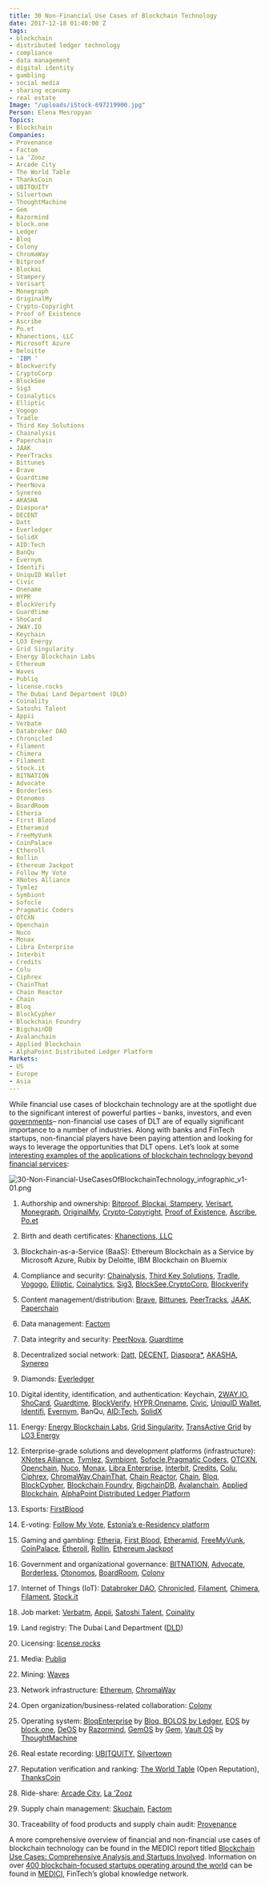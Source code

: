 ```yaml
---
title: 30 Non-Financial Use Cases of Blockchain Technology
date: 2017-12-18 01:40:00 Z
tags:
- blockchain
- distributed ledger technology
- compliance
- data management
- digital identity
- gambling
- social media
- sharing economy
- real estate
Image: "/uploads/iStock-697219900.jpg"
Person: Elena Mesropyan
Topics:
- Blockchain
Companies:
- Provenance
- Factom
- La ‘Zooz
- Arcade City
- The World Table
- ThanksCoin
- UBITQUITY
- Silvertown
- ThoughtMachine
- Gem
- Razormind
- block.one
- Ledger
- Bloq
- Colony
- ChromaWay
- Bitproof
- Blockai
- Stampery
- Verisart
- Monegraph
- OriginalMy
- Crypto-Copyright
- Proof of Existence
- Ascribe
- Po.et
- Khanections, LLC
- Microsoft Azure
- Deloitte
- 'IBM '
- Blockverify
- CryptoCorp
- BlockSee
- Sig3
- Coinalytics
- Elliptic
- Vogogo
- Tradle
- Third Key Solutions
- Chainalysis
- Paperchain
- JAAK
- PeerTracks
- Bittunes
- Brave
- Guardtime
- PeerNova
- Synereo
- AKASHA
- Diaspora*
- DECENT
- Datt
- Everledger
- SolidX
- AID:Tech
- BanQu
- Evernym
- Identifi
- UniquID Wallet
- Civic
- Onename
- HYPR
- BlockVerify
- Guardtime
- ShoCard
- 2WAY.IO
- Keychain
- LO3 Energy
- Grid Singularity
- Energy Blockchain Labs
- Ethereum
- Waves
- Publiq
- license.rocks
- The Dubai Land Department (DLD)
- Coinality
- Satoshi Talent
- Appii
- Verbatm
- Databroker DAO
- Chronicled
- Filament
- Chimera
- Filament
- Stock.it
- BITNATION
- Advocate
- Borderless
- Otonomos
- BoardRoom
- Etheria
- First Blood
- Etheramid
- FreeMyVunk
- CoinPalace
- Etheroll
- Rollin
- Ethereum Jackpot
- Follow My Vote
- XNotes Alliance
- Tymlez
- Symbiont
- Sofocle
- Pragmatic Coders
- OTCXN
- Openchain
- Nuco
- Monax
- Libra Enterprise
- Interbit
- Credits
- Colu
- Ciphrex
- ChainThat
- Chain Reactor
- Chain
- Bloq
- BlockCypher
- Blockchain Foundry
- BigchainDB
- Avalanchain
- Applied Blockchain
- AlphaPoint Distributed Ledger Platform
Markets:
- US
- Europe
- Asia
---
```


While financial use cases of blockchain technology are at the spotlight due to the significant interest of powerful parties – banks, investors, and even [governments](https://letstalkpayments.com/government-blockchain-relationships-2017/)– non-financial use cases of DLT are of equally significant importance to a number of industries. Along with banks and FinTech startups, non-financial players have been paying attention and looking for ways to leverage the opportunities that DLT opens. Let’s look at some [interesting examples of the applications of blockchain technology beyond financial services](https://letstalkpayments.com/21-areas-of-blockchain-application-beyond-financial-services/):

![30-Non-Financial-UseCasesOfBlockchainTechnology_infographic_v1-01.png](/uploads/30-Non-Financial-UseCasesOfBlockchainTechnology_infographic_v1-01.png)

 1. Authorship and ownership: [Bitproof](https://bitproof.io/),[ Blockai](https://blockai.com/),[ Stampery](https://stampery.com/), [Verisart](http://www.verisart.com/), [Monegraph](https://medici.letstalkpayments.com/companies/monegraph), [OriginalMy](https://medici.letstalkpayments.com/companies/orginalmy), [Crypto-Copyright](https://medici.letstalkpayments.com/companies/crypto-copyright), [Proof of Existence](https://proofofexistence.com/), [Ascribe](https://medici.letstalkpayments.com/companies/ascribe), [Po.et](https://po.et/)

 2. Birth and death certificates: [Khanections, LLC](https://www.khanections.com/khanections-llc-creates-blockchain-based-smart-birth-and-death-certificate-registration-system-and-launches-khanections-blockchain-solutions/)

 3. Blockchain-as-a-Service (BaaS): Ethereum Blockchain as a Service by Microsoft Azure, Rubix by Deloitte, IBM Blockchain on Bluemix

 4. Compliance and security: [Chainalysis](https://medici.letstalkpayments.com/companies/chainalysis), [Third Key Solutions](https://medici.letstalkpayments.com/companies/third-key-solutions), [Tradle](https://medici.letstalkpayments.com/companies/tradle), [Vogogo](https://medici.letstalkpayments.com/companies/vogogo), [Elliptic](https://medici.letstalkpayments.com/companies/elliptic), [Coinalytics](https://medici.letstalkpayments.com/companies/coinalytics), [Sig3](https://medici.letstalkpayments.com/companies/sig3), [BlockSee](https://medici.letstalkpayments.com/companies/blockseer),[CryptoCorp](https://medici.letstalkpayments.com/companies/cryptocorp), [Blockverify](https://medici.letstalkpayments.com/companies/blockverify)

 5. Content management/distribution: [Brave](https://letstalkpayments.com/brave-software-raises-35m-dollar-funding/), [Bittunes](https://medici.letstalkpayments.com/companies/bittunes), [PeerTracks](https://medici.letstalkpayments.com/companies/peertracks), [JAAK](https://medici.letstalkpayments.com/companies/jaak), [Paperchain](https://medici.letstalkpayments.com/companies/paperchain)

 6. Data management: [Factom](https://medici.letstalkpayments.com/companies/factom)

 7. Data integrity and security: [PeerNova](http://peernova.com/), [Guardtime](http://guardtime.com/)

 8. Decentralized social network: [Datt](http://datt.co/), [DECENT](http://decent.ch/), [Diaspora\*](https://joindiaspora.com/), [AKASHA](http://akasha.world/), [Synereo](https://www.synereo.com/)

 9. Diamonds: [Everledger](https://medici.letstalkpayments.com/companies/everledger)

10. Digital identity, identification, and authentication: Keychain, [2WAY.IO](http://2way.io/), [ShoCard](https://shocard.com/), [Guardtime](https://guardtime.com/cybersecurity-platform), [BlockVerify](http://www.blockverify.io/), [HYPR](https://www.hypr.com/biometric-bitcoin-blockchain/),[Onename](https://onename.com/about), [Civic](https://medici.letstalkpayments.com/companies/civic), [UniquID Wallet](https://medici.letstalkpayments.com/companies/uniquid), [Identifi](https://medici.letstalkpayments.com/companies/identifi), [Evernym](https://medici.letstalkpayments.com/companies/evernym), BanQu, [AID:Tech](https://aid.technology/), [SolidX](https://sldx.com/)

11. Energy: [Energy Blockchain Labs](https://medici.letstalkpayments.com/companies/energy-blockchain-labs), [Grid Singularity](https://medici.letstalkpayments.com/companies/grid-singularity), [TransActive Grid](https://medici.letstalkpayments.com/companies/transactive-grid) by [LO3 Energy](http://lo3energy.com/)

12. Enterprise-grade solutions and development platforms (infrastructure): [XNotes Alliance](https://www.xnotes.com/), [Tymlez](http://www.tymlez.com/), [Symbiont](https://symbiont.io/), [Sofocle](https://www.sofocle.com/),[Pragmatic Coders](http://pragmaticcoders.com/services/blockchain-software-development/), [OTCXN](http://www.otcxn.com/), [Openchain](https://www.openchain.org/), [Nuco](https://nuco.io/product.html), [Monax](https://monax.io/), [Libra Enterprise](http://www.libra.tech/libra-enterprise/), [Interbit](http://btl.co/interbit/), [Credits](http://credits.vision/index.html), [Colu](http://colu.co/), [Ciphrex](http://ciphrex.com/), [ChromaWay](http://chromaway.com/),[ChainThat](http://www.chainthat.com/), [Chain Reactor](http://www.chainreactor.com/home.html), [Chain](https://chain.com/), [Bloq](http://www.bloq.com/), [BlockCypher](https://www.blockcypher.com/), [Blockchain Foundry](http://www.blockchainfoundry.com/), [BigchainDB](https://www.bigchaindb.com/), [Avalanchain](http://www.avalanchain.com/), [Applied Blockchain](http://appliedblockchain.com/), [AlphaPoint Distributed Ledger Platform](https://www.alphapoint.com/adlp.html)

13. Esports: [FirstBlood](https://firstblood.io/#/home)

14. E-voting: [Follow My Vote](https://medici.letstalkpayments.com/companies/follow-my-vote), [Estonia’s e-Residency platform](https://letstalkpayments.com/nasdaq-is-taking-blockchain-from-the-lab-to-estonia/)

15. Gaming and gambling: [Etheria](https://medici.letstalkpayments.com/companies/Etheria), [First Blood](https://medici.letstalkpayments.com/companies/first-blood), [Etheramid](https://medici.letstalkpayments.com/companies/etheramid), [FreeMyVunk](https://medici.letstalkpayments.com/companies/freemyvunk), [CoinPalace](https://coinpalace.io/en/gamelist/top-games), [Etheroll](http://etheroll.com/), [Rollin](https://www.rollin.io/), [Ethereum Jackpot](http://ethjackpot.com/)

16. Government and organizational governance: [BITNATION](https://medici.letstalkpayments.com/companies/bitnation), [Advocate](https://medici.letstalkpayments.com/companies/advocate), [Borderless](https://medici.letstalkpayments.com/companies/borderless-tech), [Otonomos](https://medici.letstalkpayments.com/companies/otonomos), [BoardRoom](https://medici.letstalkpayments.com/companies/boardroom), [Colony](https://medici.letstalkpayments.com/companies/colony)

17. Internet of Things (IoT): [Databroker DAO](https://databrokerdao.com/), [Chronicled](https://medici.letstalkpayments.com/companies/cronicled), [Filament](https://medici.letstalkpayments.com/companies/filament), [Chimera](https://medici.letstalkpayments.com/companies/chimera-iot), [Filament](https://filament.com/), [Stock.it](https://slock.it/)

18. Job market: [Verbatm](https://medici.letstalkpayments.com/companies/verbatm), [Appii](https://medici.letstalkpayments.com/companies/appii), [Satoshi Talent](http://satoshitalent.com/), [Coinality](https://medici.letstalkpayments.com/companies/coinality)

19. Land registry: The Dubai Land Department ([DLD](https://www.ccn.com/100-dubai-put-entire-land-registry-blockchain/))

20. Licensing: [license.rocks](http://license.rocks/)

21. Media: [Publiq](https://decent.ch/en/decent-network-introduces-publiq/)

22. Mining: [Waves](https://wavesplatform.com/product)

23. Network infrastructure: [Ethereum](https://medici.letstalkpayments.com/companies/ethereum), [ChromaWay](https://medici.letstalkpayments.com/companies/chromaway)

24. Open organization/business-related collaboration: [Colony](https://colony.io/)

25. Operating system: [BloqEnterprise](http://bloq.com/bloq-enterprise.html) by [Bloq, ](http://bloq.com/index.html)[BOLOS](https://blog.ledger.co/introducing-bolos-blockchain-open-ledger-operating-system-b9893d09f333)[ by ](http://bloq.com/index.html)[Ledger](https://www.ledger.co/), [EOS](http://eos.io/) by [block.one](http://block.one/), [DeOS](https://www.razormind.co.uk/deos-open-source/) by [Razormind](https://www.razormind.co.uk/), [GemOS](https://gem.co/gemos/) by [Gem](https://gem.co/), [Vault OS](https://www.thoughtmachine.net/) by [ThoughtMachine](https://www.thoughtmachine.net/)

26. Real estate recording: [UBITQUITY](https://medici.letstalkpayments.com/companies/ubitquity-llc), [Silvertown](https://medici.letstalkpayments.com/companies/silvertown)

27. Reputation verification and ranking: [The World Table](https://www.worldtable.co/) (Open Reputation), [ThanksCoin](https://medici.letstalkpayments.com/companies/thankscoin)

28. Ride-share: [Arcade City](http://arcade.city/), [La ‘Zooz](http://www.shareable.net/blog/lazooz-the-decentralized-crypto-alternative-to-uber)

29. Supply chain management: [Skuchain](https://www.skuchain.com/), [Factom](https://www.factom.com/)

30. Traceability of food products and supply chain audit: [Provenance](https://www.provenance.org/)

A more comprehensive overview of financial and non-financial use cases of blockchain technology can be found in the MEDICI report titled [Blockchain Use Cases: Comprehensive Analysis and Startups Involved](https://medici.letstalkpayments.com/research-categories/blockchain-use-cases-comprehensive-analysis-start-ups-involved). Information on over [400 blockchain-focused startups operating around the world](https://medici.letstalkpayments.com/) can be found in [MEDICI](https://medici.letstalkpayments.com/), FinTech’s global knowledge network.
